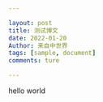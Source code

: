 ```yaml
---

layout: post
title: 测试博文
date: 2022-01-20
Author: 来自中世界
tags: [sample, document]
comments: ture

---
```

hello world
